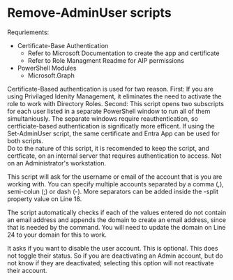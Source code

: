 # Remove-AdminUser scripts
Requriements:
- Certificate-Base Authentication
  - Refer to Microsoft Documentation to create the app and certificate
  - Refer to Role Managment Readme for AIP permissions
- PowerShell Modules
  - Microsoft.Graph

Certificate-Based authentication is used for two reason.  First: If you are using Privilaged Idenity Management, it eliminates the need to activate the role to work with Directory Roles.  Second: This script opens two subscripts for each user listed in a separate PowerShell window to run all of them simultaniously.  The separate windows require reauthentication, so certficiate-based authentication is significatly more efficent.
If using the Set-AdminUser script, the same certificate and Entra App can be used for both scripts.  
Do to the nature of this script, it is recomended to keep the script, and certficate, on an internal server that requires authentication to access.  Not on an Administrator's workstation.

This script will ask for the username or email of the account that is you are working with.  You can specify multiple accounts separated by a comma (,), semi-colun (;) or dash (-).  More separators can be added inside the -split property value on Line 16.

The script automatically checks if each of the values entered do not contain an email address and appends the domain to create an email address, since that is needed by the command.
You will need to update the domain on Line 24 to your domain for this to work.

It asks if you want to disable the user account.  This is optional.  This does not toggle their status.  So if you are deactivating an Admin account, but do not know if they are deactivated; selecting this option will not reactivate their account.

